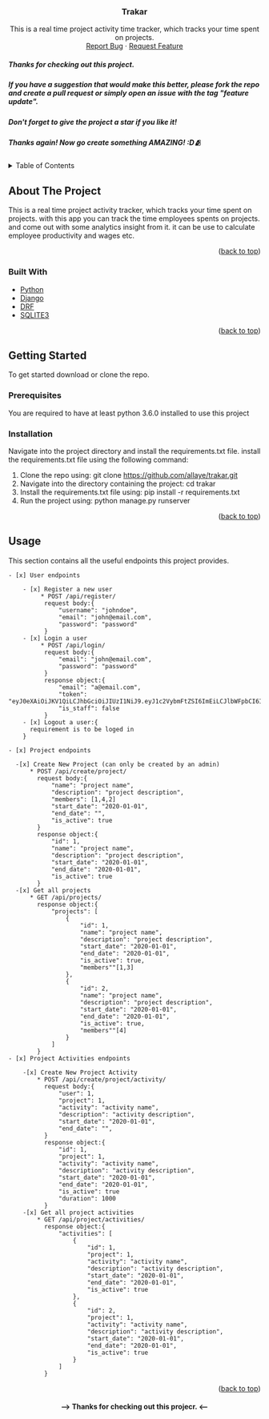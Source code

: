 <div id="top"></div>





<!-- PROJECT SHIELDS -->
<!--
*** I'm using markdown "reference style" links for readability.
*** Reference links are enclosed in brackets [ ] instead of parentheses ( ).
*** See the bottom of this document for the declaration of the reference variables
*** for contributors-url, forks-url, etc. This is an optional, concise syntax you may use.
*** https://www.markdownguide.org/basic-syntax/#reference-style-links
-->
<!-- [![Contributors][contributors-shield]][contributors-url]
[![Forks][forks-shield]][forks-url]
[![Stargazers][stars-shield]][stars-url]
[![Issues][issues-shield]][issues-url]
[![MIT License][license-shield]][license-url]
[![LinkedIn][linkedin-shield]][linkedin-url] -->



<!-- PROJECT LOGO -->
<br />
<div align="center">
  <a href="https://github.com/allaye/trakar">
    <!-- <img src="images/logo.png" alt="Logo" width="80" height="80"> -->
  </a>

<h3 align="center">Trakar</h3>

  <p align="center">
    This is a real time project activity time tracker, which tracks your time spent on projects.<br />
    <!-- <br />
    <a href="https://github.com/github_username/repo_name"><strong>Explore the docs »</strong></a>
    <br />
    <br />
    <a href="https://github.com/github_username/repo_name">View Demo</a>
    · -->
    <a href="https://github.com/allaye/trakar/issues">Report Bug</a>
    ·
    <a href="https://github.com/allaye/trakar/issues">Request Feature</a>
  </p>
</div>

##### Thanks for checking out this project. 
##### If you have a suggestion that would make this better, please fork the repo and create a pull request or simply open an issue with the tag "feature update".
##### Don't forget to give the project a star if you like it!
##### Thanks again! Now go create something AMAZING! :D🫂


<!-- TABLE OF CONTENTS -->
<details>
  <summary>Table of Contents</summary>
  <ol>
    <li>
      <a href="#about-the-project">About The Project</a>
      <ul>
        <li><a href="#built-with">Built With</a></li>
      </ul>
    </li>
    <li>
      <a href="#getting-started">Getting Started</a>
      <ul>
        <li><a href="#prerequisites">Prerequisites</a></li>
        <li><a href="#installation">Installation</a></li>
      </ul>
    </li>
    <li><a href="#usage">Usage</a></li>
    <!-- <li><a href="#roadmap">Roadmap</a></li>
    <li><a href="#contributing">Contributing</a></li>
    <li><a href="#license">License</a></li>
    <li><a href="#contact">Contact</a></li>
    <li><a href="#acknowledgments">Acknowledgments</a></li> -->
  </ol>
</details>



<!-- ABOUT THE PROJECT -->
## About The Project

<!-- [![Product Name Screen Shot][product-screenshot]](https://example.com) -->

This is a real time project activity tracker, which tracks your time spent on projects. with this app you can track the time employees spents on projects. and 
come out with some analytics insight from it. it can be use to calculate employee productivity and wages etc.

<p align="right">(<a href="#top">back to top</a>)</p>



### Built With

* [Python](https://python.org/)
* [Django](https://www.djangoproject.com/)
* [DRF](https://www.django-rest-framework.org/)
* [SQLITE3](https://www.sqlite.org/)

<p align="right">(<a href="#top">back to top</a>)</p>



<!-- GETTING STARTED -->
## Getting Started

To get started download or clone the repo.

### Prerequisites

You are required to have at least python 3.6.0 installed to use this project

### Installation

Navigate into the project directory and install the requirements.txt file.
install the requirements.txt file using the following command:

1. Clone the repo using: git clone https://github.com/allaye/trakar.git
2. Navigate into the directory containing the project: cd trakar
3. Install the requirements.txt file using: pip install -r requirements.txt
4. Run the project using: python manage.py runserver

<p align="right">(<a href="#top">back to top</a>)</p>



<!-- USAGE EXAMPLES -->
## Usage
This section contains all the useful endpoints this project provides.

    - [x] User endpoints

        - [x] Register a new user
             * POST /api/register/
              request body:{
                  "username": "johndoe",
                  "email": "john@email.com",
                  "password": "password"
              }
        - [x] Login a user
             * POST /api/login/
              request body:{
                  "email": "john@email.com",
                  "password": "password"
              }
              response object:{
                  "email": "a@email.com",
                  "token": "eyJ0eXAiOiJKV1QiLCJhbGciOiJIUzI1NiJ9.eyJ1c2VybmFtZSI6ImEiLCJlbWFpbCI6ImFAZW1haWwuY29tIiwiZXhwIjoxNjQwNDQ2OTM1fQ.wF4WvEK37GOXRWC8rzRWUv2UgToNtqaRXte_G_wbO4s",
                  "is_staff": false
              }
        - [x] Logout a user:{
          requirement is to be loged in
        }
    
    - [x] Project endpoints

      -[x] Create New Project (can only be created by an admin)
          * POST /api/create/project/
            request body:{
                "name": "project name",
                "description": "project description",
                "members": [1,4,2]
                "start_date": "2020-01-01",
                "end_date": "",
                "is_active": true
            }
            response object:{
                "id": 1,
                "name": "project name",
                "description": "project description",
                "start_date": "2020-01-01",
                "end_date": "2020-01-01",
                "is_active": true
            }
      -[x] Get all projects
          * GET /api/projects/
            response object:{
                "projects": [
                    {
                        "id": 1,
                        "name": "project name",
                        "description": "project description",
                        "start_date": "2020-01-01",
                        "end_date": "2020-01-01",
                        "is_active": true,
                        "members""[1,3]
                    },
                    {
                        "id": 2,
                        "name": "project name",
                        "description": "project description",
                        "start_date": "2020-01-01",
                        "end_date": "2020-01-01",
                        "is_active": true,
                        "members""[4]
                    }
                ]
            }
    - [x] Project Activities endpoints
        
        -[x] Create New Project Activity
            * POST /api/create/project/activity/
              request body:{
                  "user": 1,
                  "project": 1,
                  "activity": "activity name",
                  "description": "activity description",
                  "start_date": "2020-01-01",
                  "end_date": "",
              }
              response object:{
                  "id": 1,
                  "project": 1,
                  "activity": "activity name",
                  "description": "activity description",
                  "start_date": "2020-01-01",
                  "end_date": "2020-01-01",
                  "is_active": true
                  "duration": 1000
              }
        -[x] Get all project activities
            * GET /api/project/activities/
              response object:{
                  "activities": [
                      {
                          "id": 1,
                          "project": 1,
                          "activity": "activity name",
                          "description": "activity description",
                          "start_date": "2020-01-01",
                          "end_date": "2020-01-01",
                          "is_active": true
                      },
                      {
                          "id": 2,
                          "project": 1,
                          "activity": "activity name",
                          "description": "activity description",
                          "start_date": "2020-01-01",
                          "end_date": "2020-01-01",
                          "is_active": true
                      }
                  ]
              }

<p align="right">(<a href="#top">back to top</a>)</p>



<!-- ROADMAP
## Roadmap

- [] Feature 1
- [] Feature 2
- [] Feature 3
    - [] Nested Feature

See the [open issues](https://github.com/github_username/repo_name/issues) for a full list of proposed features (and known issues).

<p align="right">(<a href="#top">back to top</a>)</p>



<!-- CONTRIBUTING -->
<!-- ## Contributing

Contributions are what make the open source community such an amazing place to learn, inspire, and create. Any contributions you make are **greatly appreciated**.

If you have a suggestion that would make this better, please fork the repo and create a pull request. You can also simply open an issue with the tag "enhancement".
Don't forget to give the project a star! Thanks again!

1. Fork the Project
2. Create your Feature Branch (`git checkout -b feature/AmazingFeature`)
3. Commit your Changes (`git commit -m 'Add some AmazingFeature'`)
4. Push to the Branch (`git push origin feature/AmazingFeature`)
5. Open a Pull Request

<p align="right">(<a href="#top">back to top</a>)</p> -->



<!-- LICENSE -->
<!-- ## License

Distributed under the MIT License. See `LICENSE.txt` for more information.

<p align="right">(<a href="#top">back to top</a>)</p> -->



<!-- CONTACT -->
<!-- ## Contact

Your Name - [@twitter_handle](https://twitter.com/twitter_handle) - email@email_client.com

Project Link: [https://github.com/github_username/repo_name](https://github.com/github_username/repo_name)

<p align="right">(<a href="#top">back to top</a>)</p> -->



<!-- ACKNOWLEDGMENTS -->
<!-- ## Acknowledgments

* []()
* []()
* []()

<p align="right">(<a href="#top">back to top</a>)</p> -->



<!-- MARKDOWN LINKS & IMAGES -->
<!-- https://www.markdownguide.org/basic-syntax/#reference-style-links -->
<!-- [contributors-shield]: https://img.shields.io/github/contributors/github_username/repo_name.svg?style=for-the-badge
[contributors-url]: https://github.com/github_username/repo_name/graphs/contributors
[forks-shield]: https://img.shields.io/github/forks/github_username/repo_name.svg?style=for-the-badge
[forks-url]: https://github.com/github_username/repo_name/network/members
[stars-shield]: https://img.shields.io/github/stars/github_username/repo_name.svg?style=for-the-badge
[stars-url]: https://github.com/github_username/repo_name/stargazers
[issues-shield]: https://img.shields.io/github/issues/github_username/repo_name.svg?style=for-the-badge
[issues-url]: https://github.com/github_username/repo_name/issues
[license-shield]: https://img.shields.io/github/license/github_username/repo_name.svg?style=for-the-badge
[license-url]: https://github.com/github_username/repo_name/blob/master/LICENSE.txt
[linkedin-shield]: https://img.shields.io/badge/-LinkedIn-black.svg?style=for-the-badge&logo=linkedin&colorB=555
[linkedin-url]: https://linkedin.com/in/linkedin_username
[product-screenshot]: images/screenshot.png --> 

<h4 align="center"> --> Thanks for checking out this projecr. <-- </h4>
